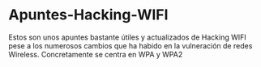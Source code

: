 # Apuntes-Hacking-WIFI
Estos son unos apuntes bastante útiles y actualizados de Hacking WIFI pese a los numerosos cambios que ha habido en la vulneración de redes Wireless. Concretamente se centra en WPA y WPA2
